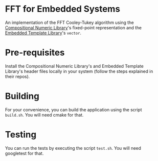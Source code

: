 # FFT for Embedded Systems
An implementation of the FFT Cooley-Tukey algorithm using the [Compositional Numeric Library](https://github.com/johnmcfarlane/cnl)'s fixed-point representation and the [Embedded Template Library](https://github.com/ETLCPP/etl)'s `vector`.

# Pre-requisites
Install the Compositional Numeric Library's and Embedded Template Library's header files locally in your system (follow the steps explained in their repos).

# Building

For your convenience, you can build the application using the script `build.sh`. You will need cmake for that.

# Testing

You can run the tests by executing the script `test.sh`. You will need googletest for that.

